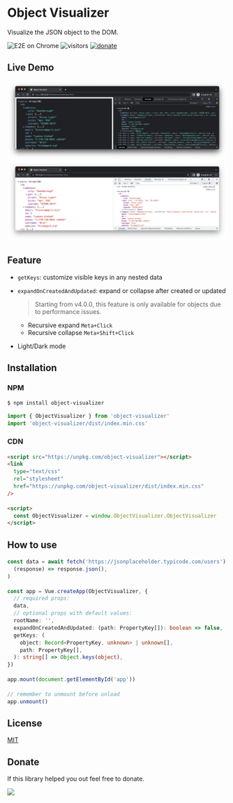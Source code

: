 # Object Visualizer

Visualize the JSON object to the DOM.

![E2E on Chrome](https://github.com/iendeavor/object-visualizer/workflows/E2E%20on%20Chrome/badge.svg)
![visitors](https://visitor-badge.glitch.me/badge?page_id=iendeavor.object-visualizer)
[![donate](https://img.shields.io/badge/buy%20me%20a%20coffee-donate-orange)](https://www.paypal.com/paypalme/iendeavor)

## Live Demo

[![As same as Chrome's object tree](./dark.png)](https://codesandbox.io/s/object-visualizer-5bji4)
[![As same as Chrome's object tree](./light.png)](https://codesandbox.io/s/object-visualizer-5bji4)

## Feature

- `getKeys`: customize visible keys in any nested data
- `expandOnCreatedAndUpdated`: expand or collapse after created or updated

  > Starting from v4.0.0, this feature is only available for objects due to performance issues.

  - Recursive expand `Meta+Click`
  - Recursive collapse `Meta+Shift+Click`

- Light/Dark mode

## Installation

### NPM

```
$ npm install object-visualizer
```

```ts
import { ObjectVisualizer } from 'object-visualizer'
import 'object-visualizer/dist/index.min.css'
```

### CDN

```html
<script src="https://unpkg.com/object-visualizer"></script>
<link
  type="text/css"
  rel="stylesheet"
  href="https://unpkg.com/object-visualizer/dist/index.min.css"
/>

<script>
  const ObjectVisualizer = window.ObjectVisualizer.ObjectVisualizer
</script>
```

## How to use

```ts
const data = await fetch('https://jsonplaceholder.typicode.com/users').then(
  (response) => response.json(),
)

const app = Vue.createApp(ObjectVisualizer, {
  // required props:
  data,
  // optional props with default values:
  rootName: '',
  expandOnCreatedAndUpdated: (path: PropertyKey[]): boolean => false,
  getKeys: (
    object: Record<PropertyKey, unknown> | unknown[],
    path: PropertyKey[],
  ): string[] => Object.keys(object),
})

app.mount(document.getElementById('app'))

// remember to unmount before unload
app.unmount()
```

## License

[MIT](https://github.com/iendeavor/object-visualizer/blob/master/LICENSE)

## Donate

If this library helped you out feel free to donate.

<a href="https://www.buymeacoffee.com/iendeavor"><img src="https://img.buymeacoffee.com/button-api/?text=Help me keep working on OSS&emoji=&slug=iendeavor&button_colour=BD5FFF&font_colour=ffffff&font_family=Comic&outline_colour=000000&coffee_colour=FFDD00"></a>
